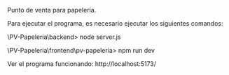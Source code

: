 Punto de venta para papelería.

Para ejecutar el programa, es necesario ejecutar los siguientes comandos:

\PV-Papeleria\backend> node server.js

\PV-Papeleria\frontend\pv-papeleria> npm run dev

Ver el programa funcionando:
http://localhost:5173/
